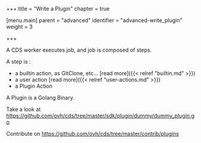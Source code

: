 +++
title = "Write a Plugin"
chapter = true

[menu.main]
parent = "advanced"
identifier = "advanced-write_plugin"
weight = 3

+++

A CDS worker executes job, and job is composed of steps.

A step is :

* a builtin action, as GitClone, etc... [read more]({{< relref "builtin.md" >}})
* a user action [read more]({{< relref "user-actions.md" >}})
* a Plugin Action

A Plugin is a Golang Binary.

Take a look at https://github.com/ovh/cds/tree/master/sdk/plugin/dummy/dummy_plugin.go

Contribute on https://github.com/ovh/cds/tree/master/contrib/plugins
